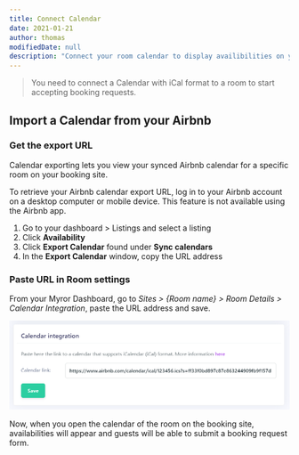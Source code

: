 ```yaml
---
title: Connect Calendar
date: 2021-01-21
author: thomas
modifiedDate: null
description: "Connect your room calendar to display availibilities on your site"
---
```


> You need to connect a Calendar with iCal format to a room to start accepting booking requests.

## Import a Calendar from your Airbnb

### Get the export URL

Calendar exporting lets you view your synced Airbnb calendar for a specific room on your booking site.

To retrieve your Airbnb calendar export URL, log in to your Airbnb account on a desktop computer or mobile device. This feature is not available using the Airbnb app.

1. Go to your dashboard > Listings and select a listing
2. Click **Availability**
3. Click **Export Calendar** found under **Sync calendars**
4. In the **Export Calendar** window, copy the URL address

### Paste URL in Room settings

From your Myror Dashboard, go to *Sites > {Room name} > Room Details > Calendar Integration*, paste the URL address and save. 

![Screenshot of verify](./calendar.png)

Now, when you open the calendar of the room on the booking site, availabilities will appear and guests will be able to submit a booking request form.
